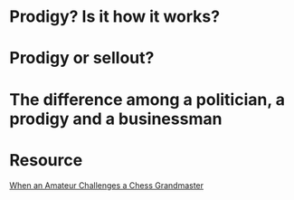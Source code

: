 # Prodigy? Is it how it works?

# Prodigy or sellout?

# The difference among a politician, a prodigy and a businessman

# Resource
[When an Amateur Challenges a ​Chess Grandmaster](https://www.youtube.com/watch?v=MFNv-FJFGTg)